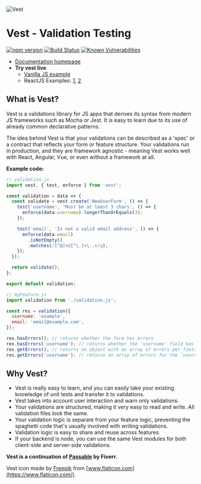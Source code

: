 ![Vest](https://cdn.jsdelivr.net/gh/ealush/vest@assets/logo.png 'Vest')

# Vest - Validation Testing

[![npm version](https://badge.fury.io/js/vest.svg)](https://badge.fury.io/js/vest) [![Build Status](https://travis-ci.org/ealush/vest.svg?branch=master)](https://travis-ci.org/ealush/vest) [![Known Vulnerabilities](https://snyk.io/test/npm/vest/badge.svg)](https://snyk.io/test/npm/vest)

- [Documentation homepage](https://ealush.github.io/vest)
- **Try vest live**
  - [Vanilla JS example](https://stackblitz.com/edit/vest-vanilla-support-example)
  - ReactJS Examples: [1](https://stackblitz.com/edit/vest-react-support-example), [2](https://stackblitz.com/edit/vest-react-registration)

## What is Vest?

Vest is a validations library for JS apps that derives its syntax from modern JS frameworks such as Mocha or Jest. It is easy to learn due to its use of already common declarative patterns.

The idea behind Vest is that your validations can be described as a 'spec' or a contract that reflects your form or feature structure. Your validations run in production, and they are framework agnostic - meaning Vest works well with React, Angular, Vue, or even without a framework at all.

**Example code:**

```js
// validation.js
import vest, { test, enforce } from 'vest';

const validation = data => {
  const validate = vest.create('NewUserForm', () => {
    test('username', 'Must be at least 3 chars', () => {
      enforce(data.username).longerThanOrEquals(3);
    });

    test('email', 'Is not a valid email address', () => {
      enforce(data.email)
        .isNotEmpty()
        .matches(/[^@]+@[^\.]+\..+/g);
    });
  });

  return validate();
};

export default validation;
```

```js
// myFeature.js
import validation from './validation.js';

const res = validation({
  username: 'example',
  email: 'email@example.com',
});

res.hasErrors(); // returns whether the form has errors
res.hasErrors('username'); // returns whether the 'username' field has errors
res.getErrors(); // returns an object with an array of errors per field
res.getErrors('username'); // returns an array of errors for the `username` field
```

## Why Vest?

- Vest is really easy to learn, and you can easily take your existing knowledge of unit tests and transfer it to validations.
- Vest takes into account user interaction and warn only validations.
- Your validations are structured, making it very easy to read and write. All validation files look the same.
- Your validation logic is separate from your feature logic, preventing the spaghetti code that's usually involved with writing validations.
- Validation logic is easy to share and reuse across features.
- If your backend is node, you can use the same Vest modules for both client-side and server-side validations.

**Vest is a continuation of [Passable](https://github.com/fiverr/passable) by Fiverr.**

Vest icon made by [Freepik](https://www.flaticon.com/authors/freepik) from [www.flaticon.com](https://www.flaticon.com/).

